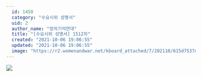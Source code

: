 ```yaml
---
  id: 1450
  category: "수요시위 성명서"
  uid: 2
  author_name: "정의기억연대"
  title: "[수요시위 성명서] 1512차"
  created: "2021-10-06 19:06:55"
  updated: "2021-10-06 19:06:55"
  image: "https://r2.womenandwar.net/kboard_attached/7/202110/615d7537d41f03130194.jpg"
---
```

![](https://r2.womenandwar.net/kboard_attached/7/202110/615d7537d41f03130194.jpg)